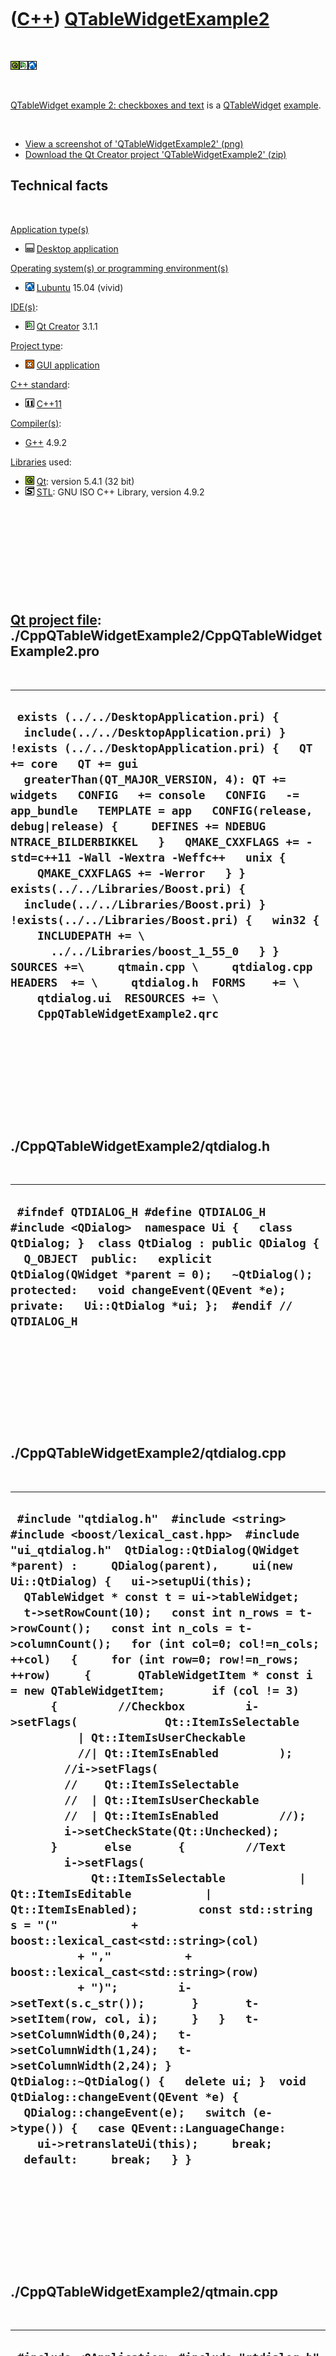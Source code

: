 



 

 

 

 

 

([C++](Cpp.md)) [QTableWidgetExample2](CppQTableWidgetExample2.md)
====================================================================

 

![Qt](PicQt.png)![Qt
Creator](PicQtCreator.png)![Lubuntu](PicLubuntu.png)

 

[QTableWidget example 2: checkboxes and
text](CppQTableWidgetExample2.md) is a
[QTableWidget](CppQTableWidget.md) [example](CppExample.md).

 

-   [View a screenshot of
    'QTableWidgetExample2' (png)](CppQTableWidgetExample2.png)
-   [Download the Qt Creator project
    'QTableWidgetExample2' (zip)](CppQTableWidgetExample2.zip)

Technical facts
---------------

 

[Application type(s)](CppApplication.md)

-   ![Desktop](PicDesktop.png) [Desktop
    application](CppDesktopApplication.md)

[Operating system(s) or programming environment(s)](CppOs.md)

-   ![Lubuntu](PicLubuntu.png) [Lubuntu](CppLubuntu.md) 15.04 (vivid)

[IDE(s)](CppIde.md):

-   ![Qt Creator](PicQtCreator.png) [Qt Creator](CppQtCreator.md) 3.1.1

[Project type](CppQtProjectType.md):

-   ![GUI](PicGui.png) [GUI application](CppGuiApplication.md)

[C++ standard](CppStandard.md):

-   ![C++11](PicCpp11.png) [C++11](Cpp11.md)

[Compiler(s)](CppCompiler.md):

-   [G++](CppGpp.md) 4.9.2

[Libraries](CppLibrary.md) used:

-   ![Qt](PicQt.png) [Qt](CppQt.md): version 5.4.1 (32 bit)
-   ![STL](PicStl.png) [STL](CppStl.md): GNU ISO C++ Library, version
    4.9.2

 

 

 

 

 

[Qt project file](CppQtProjectFile.md): ./CppQTableWidgetExample2/CppQTableWidgetExample2.pro
----------------------------------------------------------------------------------------------

 

  -------------------------------------------------------------------------------------------------------------------------------------------------------------------------------------------------------------------------------------------------------------------------------------------------------------------------------------------------------------------------------------------------------------------------------------------------------------------------------------------------------------------------------------------------------------------------------------------------------------------------------------------------------------------------------------------------------------------------------------------------------------------------------------------------------------------
  ` exists (../../DesktopApplication.pri) {   include(../../DesktopApplication.pri) } !exists (../../DesktopApplication.pri) {   QT += core   QT += gui   greaterThan(QT_MAJOR_VERSION, 4): QT += widgets   CONFIG   += console   CONFIG   -= app_bundle   TEMPLATE = app   CONFIG(release, debug|release) {     DEFINES += NDEBUG NTRACE_BILDERBIKKEL   }   QMAKE_CXXFLAGS += -std=c++11 -Wall -Wextra -Weffc++   unix {     QMAKE_CXXFLAGS += -Werror   } }  exists(../../Libraries/Boost.pri) {   include(../../Libraries/Boost.pri) } !exists(../../Libraries/Boost.pri) {   win32 {     INCLUDEPATH += \       ../../Libraries/boost_1_55_0   } }  SOURCES +=\     qtmain.cpp \     qtdialog.cpp  HEADERS  += \     qtdialog.h  FORMS    += \     qtdialog.ui  RESOURCES += \     CppQTableWidgetExample2.qrc`
  -------------------------------------------------------------------------------------------------------------------------------------------------------------------------------------------------------------------------------------------------------------------------------------------------------------------------------------------------------------------------------------------------------------------------------------------------------------------------------------------------------------------------------------------------------------------------------------------------------------------------------------------------------------------------------------------------------------------------------------------------------------------------------------------------------------------

 

 

 

 

 

./CppQTableWidgetExample2/qtdialog.h
------------------------------------

 

  --------------------------------------------------------------------------------------------------------------------------------------------------------------------------------------------------------------------------------------------------------------------------------------------------------------------
  ` #ifndef QTDIALOG_H #define QTDIALOG_H  #include <QDialog>  namespace Ui {   class QtDialog; }  class QtDialog : public QDialog {   Q_OBJECT  public:   explicit QtDialog(QWidget *parent = 0);   ~QtDialog();  protected:   void changeEvent(QEvent *e);  private:   Ui::QtDialog *ui; };  #endif // QTDIALOG_H`
  --------------------------------------------------------------------------------------------------------------------------------------------------------------------------------------------------------------------------------------------------------------------------------------------------------------------

 

 

 

 

 

./CppQTableWidgetExample2/qtdialog.cpp
--------------------------------------

 

  ----------------------------------------------------------------------------------------------------------------------------------------------------------------------------------------------------------------------------------------------------------------------------------------------------------------------------------------------------------------------------------------------------------------------------------------------------------------------------------------------------------------------------------------------------------------------------------------------------------------------------------------------------------------------------------------------------------------------------------------------------------------------------------------------------------------------------------------------------------------------------------------------------------------------------------------------------------------------------------------------------------------------------------------------------------------------------------------------------------------------------------------------------------------------------------------------------------------------------------------------------------------------------------------------------------------------------------------------------------------------------------------------------------------------------------------------------------------------------------------------------------------------------------------------------------------------------------------------------------------------------------------------
  ` #include "qtdialog.h"  #include <string>  #include <boost/lexical_cast.hpp>  #include "ui_qtdialog.h"  QtDialog::QtDialog(QWidget *parent) :     QDialog(parent),     ui(new Ui::QtDialog) {   ui->setupUi(this);    QTableWidget * const t = ui->tableWidget;   t->setRowCount(10);   const int n_rows = t->rowCount();   const int n_cols = t->columnCount();   for (int col=0; col!=n_cols; ++col)   {     for (int row=0; row!=n_rows; ++row)     {       QTableWidgetItem * const i = new QTableWidgetItem;       if (col != 3)       {         //Checkbox         i->setFlags(             Qt::ItemIsSelectable           | Qt::ItemIsUserCheckable           //| Qt::ItemIsEnabled         );         //i->setFlags(         //    Qt::ItemIsSelectable         //  | Qt::ItemIsUserCheckable         //  | Qt::ItemIsEnabled         //);         i->setCheckState(Qt::Unchecked);       }       else       {         //Text         i->setFlags(             Qt::ItemIsSelectable           | Qt::ItemIsEditable           | Qt::ItemIsEnabled);         const std::string s = "("           + boost::lexical_cast<std::string>(col)           + ","           + boost::lexical_cast<std::string>(row)           + ")";         i->setText(s.c_str());       }       t->setItem(row, col, i);     }   }   t->setColumnWidth(0,24);   t->setColumnWidth(1,24);   t->setColumnWidth(2,24); }  QtDialog::~QtDialog() {   delete ui; }  void QtDialog::changeEvent(QEvent *e) {   QDialog::changeEvent(e);   switch (e->type()) {   case QEvent::LanguageChange:     ui->retranslateUi(this);     break;   default:     break;   } }`
  ----------------------------------------------------------------------------------------------------------------------------------------------------------------------------------------------------------------------------------------------------------------------------------------------------------------------------------------------------------------------------------------------------------------------------------------------------------------------------------------------------------------------------------------------------------------------------------------------------------------------------------------------------------------------------------------------------------------------------------------------------------------------------------------------------------------------------------------------------------------------------------------------------------------------------------------------------------------------------------------------------------------------------------------------------------------------------------------------------------------------------------------------------------------------------------------------------------------------------------------------------------------------------------------------------------------------------------------------------------------------------------------------------------------------------------------------------------------------------------------------------------------------------------------------------------------------------------------------------------------------------------------------

 

 

 

 

 

./CppQTableWidgetExample2/qtmain.cpp
------------------------------------

 

  -------------------------------------------------------------------------------------------------------------------------------------------------------------------
  ` #include <QApplication> #include "qtdialog.h"  int main(int argc, char *argv[]) {   QApplication a(argc, argv);   QtDialog w;   w.show();   return a.exec(); }`
  -------------------------------------------------------------------------------------------------------------------------------------------------------------------

 

 

 

 

 





 




This page has been created by the [tool](Tools.md)
[CodeToHtml](ToolCodeToHtml.md)
